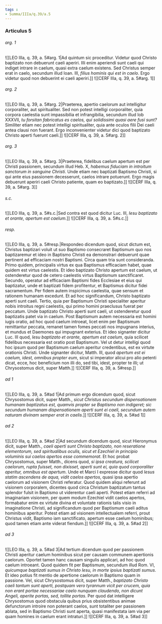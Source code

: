 ```yaml
---
tags : 
- Summa/IIIa/q.39/a.5
---
```


### Articulus 5

###### arg. 1
![[LEO IIIa, q. 39, a. 5#arg. 1|Ad quintum sic proceditur. Videtur quod Christo baptizato non debuerunt caeli aperiri. Illi enim aperiendi sunt caeli qui indiget intrare in caelum, quasi extra caelum existens. Sed Christus semper erat in caelo, secundum illud Ioan. III, *filius hominis qui est in caelo*. Ergo videtur quod non debuerint ei caeli aperiri.]]
![[CERF IIIa, q. 39, a. 5#arg. 1]]

###### arg. 2
![[LEO IIIa, q. 39, a. 5#arg. 2|Praeterea, apertio caelorum aut intelligitur corporaliter, aut spiritualiter. Sed non potest intelligi corporaliter, quia corpora caelestia sunt impassibilia et infrangibilia, secundum illud Iob XXXVII, *tu forsitan fabricatus es caelos, qui solidissimi quasi aere fusi sunt?* Similiter etiam nec potest intelligi spiritualiter, quia ante oculos filii Dei caeli antea clausi non fuerant. Ergo inconvenienter videtur dici quod baptizato Christo aperti fuerunt caeli.]]
![[CERF IIIa, q. 39, a. 5#arg. 2]]

###### arg. 3
![[LEO IIIa, q. 39, a. 5#arg. 3|Praeterea, fidelibus caelum apertum est per Christi passionem, secundum illud Heb. X, *habemus fiduciam in introitum sanctorum in sanguine Christi*. Unde etiam nec baptizati Baptismo Christi, si qui ante eius passionem decesserunt, caelos intrare potuerunt. Ergo magis debuerunt aperiri caeli Christo patiente, quam eo baptizato.]]
![[CERF IIIa, q. 39, a. 5#arg. 3]]

###### s.c.
![[LEO IIIa, q. 39, a. 5#s.c.|Sed contra est quod dicitur Luc. III, *Iesu baptizato et orante, apertum est caelum*.]]
![[CERF IIIa, q. 39, a. 5#s.c.]]

###### resp.
![[LEO IIIa, q. 39, a. 5#resp.|Respondeo dicendum quod, sicut dictum est, Christus baptizari voluit ut suo Baptismo consecraret Baptismum quo nos baptizaremur et ideo in Baptismo Christi ea demonstrari debuerunt quae pertinent ad efficaciam nostri Baptismi. Circa quam tria sunt consideranda. Primo quidem, principalis virtus ex qua Baptismus efficaciam habet, quae quidem est virtus caelestis. Et ideo baptizato Christo apertum est caelum, ut ostenderetur quod de cetero caelestis virtus Baptismum sanctificaret. Secundo, operatur ad efficaciam Baptismi fides Ecclesiae et eius qui baptizatur, unde et baptizati fidem profitentur, et Baptismus dicitur fidei sacramentum. Per fidem autem inspicimus caelestia, quae sensum et rationem humanam excedunt. Et ad hoc significandum, Christo baptizato aperti sunt caeli. Tertio, quia per Baptismum Christi specialiter aperitur nobis introitus regni caelestis, qui primo homini praeclusus fuerat per peccatum. Unde baptizato Christo aperti sunt caeli, ut ostenderetur quod baptizatis patet via in caelum. Post Baptismum autem necessaria est homini iugis oratio, ad hoc quod caelum introeat, licet enim per Baptismum remittantur peccata, remanet tamen fomes peccati nos impugnans interius, et mundus et Daemones qui impugnant exterius. Et ideo signanter dicitur Luc. III quod, *Iesu baptizato et orante, apertum est caelum*, quia scilicet fidelibus necessaria est oratio post Baptismum. Vel ut detur intelligi quod hoc ipsum quod per Baptismum caelum aperitur credentibus, est ex virtute orationis Christi. Unde signanter dicitur, Matth. III, quod *apertum est ei caelum, idest, omnibus propter eum*, sicut si imperator alicui pro alio petenti dicat, ecce, hoc beneficium non illi do, sed tibi, idest, propter te illi; ut Chrysostomus dicit, super Matth.]]
![[CERF IIIa, q. 39, a. 5#resp.]]

###### ad 1
![[LEO IIIa, q. 39, a. 5#ad 1|Ad primum ergo dicendum quod, sicut Chrysostomus dicit, super Matth., *sicut Christus secundum dispensationem humanam baptizatus est, quamvis propter se Baptismo non indigeret; sic secundum humanam dispensationem aperti sunt ei caeli, secundum autem naturam divinam semper erat in caelis*.]]
![[CERF IIIa, q. 39, a. 5#ad 1]]

###### ad 2
![[LEO IIIa, q. 39, a. 5#ad 2|Ad secundum dicendum quod, sicut Hieronymus dicit, super Matth., *caeli aperti sunt Christo baptizato, non reseratione elementorum, sed spiritualibus oculis, sicut et Ezechiel in principio voluminis sui caelos apertos esse commemorat*. Et hoc probat Chrysostomus, super Matth., dicens quod, *si ipsa creatura, scilicet caelorum, rupta fuisset, non dixisset, aperti sunt ei, quia quod corporaliter aperitur, omnibus est apertum*. Unde et Marci I expresse dicitur quod *Iesus statim ascendens de aqua, vidit caelos apertos*, quasi ipsa apertio caelorum ad visionem Christi referatur. Quod quidem aliqui referunt ad visionem corporalem, dicentes quod circa Christum baptizatum tantus splendor fulsit in Baptismo ut viderentur caeli aperti. Potest etiam referri ad imaginariam visionem, per quem modum Ezechiel vidit caelos apertos, formabatur enim ex virtute divina et voluntate rationis talis visio in imaginatione Christi, ad significandum quod per Baptismum caeli aditus hominibus aperitur. Potest etiam ad visionem intellectualem referri, prout Christus vidit, Baptismo iam sanctificato, apertum esse caelum hominibus; quod tamen etiam ante viderat fiendum.]]
![[CERF IIIa, q. 39, a. 5#ad 2]]

###### ad 3
![[LEO IIIa, q. 39, a. 5#ad 3|Ad tertium dicendum quod per passionem Christi aperitur caelum hominibus sicut per causam communem apertionis caelorum. Oportet tamen hanc causam singulis applicari, ad hoc quod caelum introeant. Quod quidem fit per Baptismum, secundum illud Rom. VI, *quicumque baptizati sumus in Christo Iesu, in morte ipsius baptizati sumus*. Et ideo potius fit mentio de apertione caelorum in Baptismo quam in passione. Vel, sicut Chrysostomus dicit, super Matth., *baptizato Christo caeli tantum sunt aperti, postquam vero tyrannum vicit per crucem, quia non erant portae necessariae caelo nunquam claudendo, non dicunt Angeli, aperite portas, sed, tollite portas*. Per quod dat intelligere Chrysostomus quod obstacula quibus prius obsistentibus animae defunctorum introire non poterant caelos, sunt totaliter per passionem ablata, sed in Baptismo Christi sunt aperta, quasi manifestata iam via per quam homines in caelum erant intraturi.]]
![[CERF IIIa, q. 39, a. 5#ad 3]]

